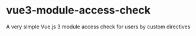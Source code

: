 # vue3-module-access-check

A very simple Vue.js 3 module access check for users by custom directives
